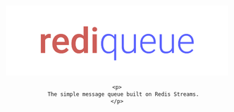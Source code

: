 <div align="center">
    <img src='./assets/rediQueue.png' alt='RediQueue' />

    <p>
		The simple message queue built on Redis Streams.
	</p>
    
</div>
    
